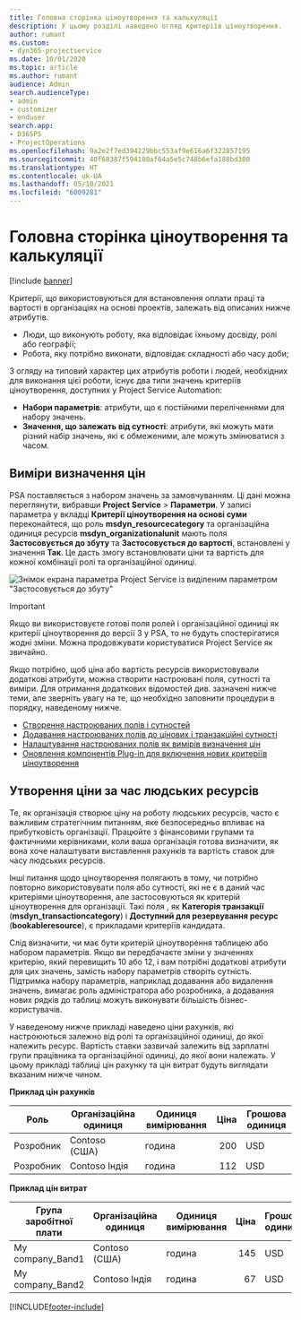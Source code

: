 ```yaml
---
title: Головна сторінка ціноутворення та калькуляції
description: У цьому розділі наведено огляд критеріїв ціноутворення.
author: rumant
ms.custom:
- dyn365-projectservice
ms.date: 10/01/2020
ms.topic: article
ms.author: rumant
audience: Admin
search.audienceType:
- admin
- customizer
- enduser
search.app:
- D365PS
- ProjectOperations
ms.openlocfilehash: 9a2e2f7ed394229bbc553af9e616a6f322857195
ms.sourcegitcommit: 40f68387f594180af64a5e5c748b6efa188bd300
ms.translationtype: HT
ms.contentlocale: uk-UA
ms.lasthandoff: 05/10/2021
ms.locfileid: "6009281"
---
```

# <a name="pricing-and-costing-dimensions-home-page"></a>Головна сторінка ціноутворення та калькуляції

[!include [banner](../includes/psa-now-project-operations.md)]

Критерії, що використовуються для встановлення оплати праці та вартості в організаціях на основі проектів, залежать від описаних нижче атрибутів.

- Люди, що виконують роботу, яка відповідає їхньому досвіду, ролі або географії;
- Робота, яку потрібно виконати, відповідає складності або часу доби;

З огляду на типовий характер цих атрибутів роботи і людей, необхідних для виконання цієї роботи, існує два типи значень критеріїв ціноутворення, доступних у Project Service Automation: 

- **Набори параметрів**: атрибути, що є постійними переліченнями для набору значень.
- **Значення, що залежать від сутності**: атрибути, які можуть мати різний набір значень, які є обмеженими, але можуть змінюватися з часом.

## <a name="pricing-dimensions"></a>Виміри визначення цін

PSA поставляється з набором значень за замовчуванням. Ці дані можна переглянути, вибравши **Project Service** > **Параметри**. У записі параметра у вкладці **Критерії ціноутворення на основі суми** переконайтеся, що роль **msdyn_resourcecategory** та організаційна одиниця ресурсів **msdyn_organizationalunit** мають поля **Застосовується до збуту** та **Застосовується до вартості**, встановлені у значення **Так**. Це дасть змогу встановлювати ціни та вартість для кожної комбінації ролі та організаційної одиниці.

![Знімок екрана параметра Project Service із виділеним параметром "Застосовується до збуту"](media/PS-OOB-parameters.png)

> [!IMPORTANT]
> Якщо ви використовуєте готові поля ролей і організаційної одиниці як критерії ціноутворення до версії 3 у PSA, то не будуть спостерігатися жодні зміни. Можна продовжувати користуватися Project Service як звичайно. 

Якщо потрібно, щоб ціна або вартість ресурсів використовували додаткові атрибути, можна створити настроювані поля, сутності та виміри. Для отримання додаткових відомостей див. зазначені нижче теми, але зверніть увагу на те, що необхідно заповнити процедури в порядку, наведеному нижче.

- [Створення настроюваних полів і сутностей](create-custom-fields-entities.md)
- [Додавання настроюваних полів до цінових і транзакційні сутності](field-references.md)
- [Налаштування настроюваних полів як вимірів визначення цін ](set-up-pricing-dimensions.md)
- [Оновлення компонентів Plug-in для включення нових критеріїв ціноутворення](update-plug-in-attributes.md)

## <a name="pricing-human-resource-time"></a>Утворення ціни за час людських ресурсів
Те, як організація створює ціну на роботу людських ресурсів, часто є важливим стратегічним питанням, яке безпосередньо впливає на прибутковість організації. Працюйте з фінансовими групами та фактичними керівниками, коли ваша організація готова визначити, як вона хоче налаштувати виставлення рахунків та вартість ставок для часу людських ресурсів.

Інші питання щодо ціноутворення полягають в тому, чи потрібно повторно використовувати поля або сутності, які не є в даний час критеріями ціноутворення, але застосовуються як критерій ціноутворення для організації. Такі поля , як **Категорія транзакції** (**msdyn_transactioncategory**) і **Доступний для резервування ресурс** (**bookableresource**), є прикладами критеріїв кандидата. 

Слід визначити, чи має бути критерій ціноутворення таблицею або набором параметрів. Якщо ви передбачаєте зміни у значеннях критерію, який перевищить 10 або 12, і вам потрібні додаткові атрибути для цих значень, замість набору параметрів створіть сутність. Підтримка набору параметрів, наприклад додавання або видалення значень, вимагає роль адміністратора або розробника, а додавання нових рядків до таблиці можуть виконувати більшість бізнес-користувачів.

У наведеному нижче прикладі наведено ціни рахунків, які настроюються залежно від ролі та організаційної одиниці, до якої належить ресурс. Вартість ставки зазвичай залежить від зарплатні групи працівника та організаційної одиниці, до якої вони належать. У цьому прикладі таблиці цін рахунку та цін витрат будуть виглядати вказаним нижче чином.

**Приклад цін рахунків**

| Роль        | Організаційна одиниця    |Одиниця вимірювання      |Ціна      |Грошова одиниця  |
| ------------|-------------|----------|----------:|----------|
| Розробник   | Contoso (США)  |година | 200|USD     |
| Розробник   | Contoso Індія |година|   112|USD     |


**Приклад цін витрат**

| Група заробітної плати     | Організаційна одиниця    |Одиниця вимірювання      |Ціна      |Грошова одиниця  |
| ----------------|-------------|----------|----------:|----------|
| My company_Band1 | Contoso (США)  |година | 145|USD     |
| My company_Band2 | Contoso Індія |година|   67|USD     |


[!INCLUDE[footer-include](../includes/footer-banner.md)]